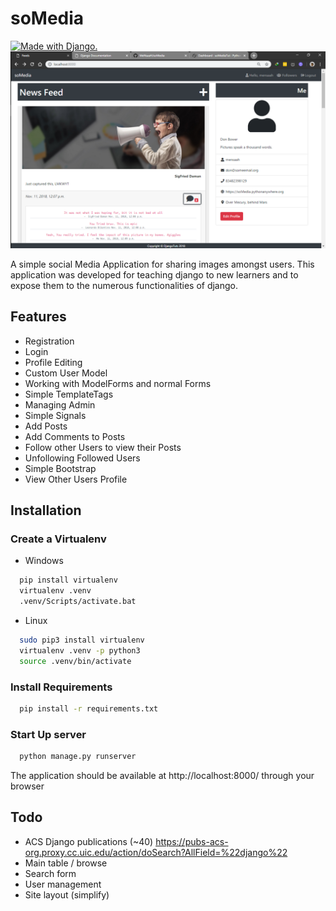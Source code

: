 # soMedia
<a href="http://www.djangoproject.com/"><img src="https://www.djangoproject.com/m/img/badges/djangomade124x25.gif" border="0" alt="Made with Django." title="Made with Django." /></a>
![ScreenShot](/libs/static/images/page-shot.png)

A simple social Media Application for sharing images amongst users. This application was developed for teaching django to new learners and to expose them to the numerous functionalities of django.

## Features
- Registration
- Login
- Profile Editing
- Custom User Model
- Working with ModelForms and normal Forms
- Simple TemplateTags
- Managing Admin
- Simple Signals
- Add Posts
- Add Comments to Posts
- Follow other Users to view their Posts
- Unfollowing Followed Users
- Simple Bootstrap
- View Other Users Profile

## Installation
### Create a Virtualenv
- Windows
```bash
  pip install virtualenv
  virtualenv .venv
  .venv/Scripts/activate.bat
```

- Linux
```bash
  sudo pip3 install virtualenv
  virtualenv .venv -p python3
  source .venv/bin/activate
```

### Install Requirements
```bash
  pip install -r requirements.txt
```

### Start Up server
```bash
  python manage.py runserver
```
The application should be available at http://localhost:8000/ through your browser

## Todo
- ACS Django publications (~40) https://pubs-acs-org.proxy.cc.uic.edu/action/doSearch?AllField=%22django%22
- Main table / browse
- Search form
- User management
- Site layout (simplify)
